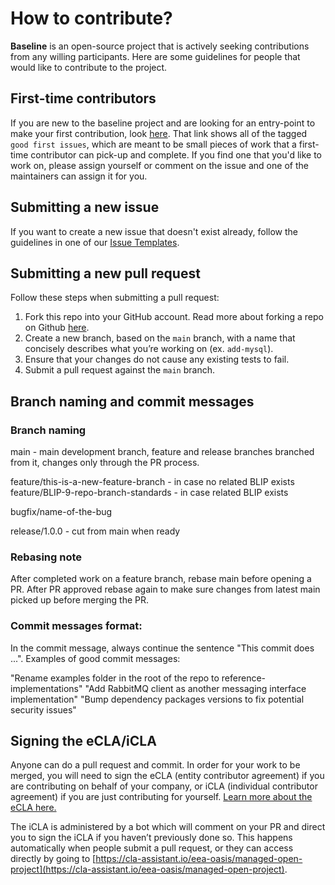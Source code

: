 # How to contribute?

__Baseline__ is an open-source project that is actively seeking contributions from any willing participants. Here are some guidelines for people that would like to contribute to the project.

## First-time contributors

If you are new to the baseline project and are looking for an entry-point to make your first contribution, look [here](https://github.com/ethereum-oasis/baseline/issues?q=is%3Aopen+is%3Aissue+label%3A%22%3Astar_struck%3A+good+first+issue%22). That link shows all of the tagged `good first issues`, which are meant to be small pieces of work that a first-time contributor can pick-up and complete. If you find one that you'd like to work on, please assign yourself or comment on the issue and one of the maintainers can assign it for you.

## Submitting a new issue

If you want to create a new issue that doesn't exist already, follow the guidelines in one of our [Issue Templates](https://github.com/ethereum-oasis/baseline/tree/master/.github/ISSUE_TEMPLATE).

## Submitting a new pull request

Follow these steps when submitting a pull request:

1. Fork this repo into your GitHub account. Read more about forking a repo on Github [here](https://help.github.com/articles/fork-a-repo/).
1. Create a new branch, based on the `main` branch, with a name that concisely describes what you’re working on (ex. `add-mysql`).
1. Ensure that your changes do not cause any existing tests to fail.
1. Submit a pull request against the `main` branch.

## Branch naming and commit messages

### Branch naming

main - main development branch, feature and release branches branched from it, changes only through the PR process.

feature/this-is-a-new-feature-branch - in case no related BLIP exists
feature/BLIP-9-repo-branch-standards - in case related BLIP exists

bugfix/name-of-the-bug

release/1.0.0 - cut from main when ready

### Rebasing note

After completed work on a feature branch, rebase main before opening a PR. After PR approved rebase again to make sure changes from latest main picked up before merging the PR.

### Commit messages format:

In the commit message, always continue the sentence "This commit does ...". Examples of good commit messages:

"Rename examples folder in the root of the repo to reference-implementations"
"Add RabbitMQ client as another messaging interface implementation"
"Bump dependency packages versions to fix potential security issues"

## Signing the eCLA/iCLA

Anyone can do a pull request and commit. In order for your work to be merged, you will need to sign the eCLA (entity contributor agreement) if you are contributing on behalf of your company, or iCLA (individual contributor agreement) if you are just contributing for yourself. [Learn more about the eCLA here.](https://www.oasis-open.org/resources/projects/cla/projects-entity-cla)

The iCLA is administered by a bot which will comment on your PR and direct you to sign the iCLA if you haven’t previously done so. This happens automatically when people submit a pull request, or they can access directly by going to [https://cla-assistant.io/eea-oasis/managed-open-project](https://cla-assistant.io/eea-oasis/managed-open-project).
